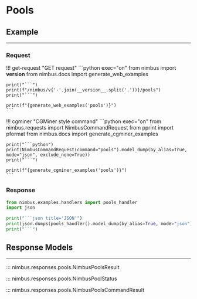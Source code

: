 # Pools

## Example
---

### Request
!!! get-request "GET request"
    ```python exec="on"
    from nimbus import __version__
    from nimbus.docs import generate_web_examples

    print("```")
    print(f"/nimbus/v{'-'.join(__version__.split('.'))}/pools")
    print("```")

    print(f"{generate_web_examples('pools')}")
    ```


!!! cgminer "CGMiner style command"
    ```python exec="on"
    from nimbus.requests import NimbusCommandRequest
    from pprint import pformat
    from nimbus.docs import generate_cgminer_examples


    print("```python")
    print(NimbusCommandRequest(command="pools").model_dump(by_alias=True, mode="json", exclude_none=True))
    print("```")

    print(f"{generate_cgminer_examples('pools')}")
    ```

### Response
```python exec="on"
from nimbus.examples.handlers import pools_handler
import json

print("```json title='JSON'")
print(json.dumps(pools_handler().model_dump(by_alias=True, mode="json"), indent=4))
print("```")
```


## Response Models
---

::: nimbus.responses.pools.NimbusPoolsResult

::: nimbus.responses.pools.NimbusPoolStatus

::: nimbus.responses.pools.NimbusPoolsCommandResult
